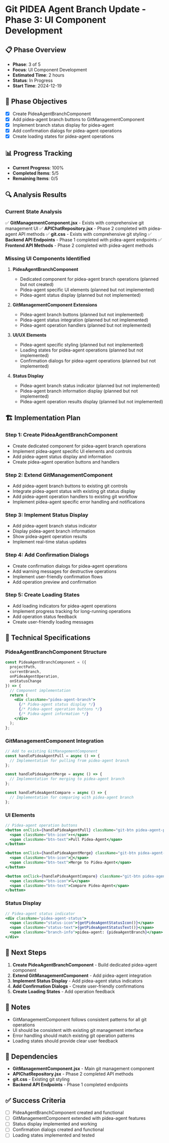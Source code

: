 # Git PIDEA Agent Branch Update - Phase 3: UI Component Development

## 📋 Phase Overview
- **Phase**: 3 of 5
- **Focus**: UI Component Development
- **Estimated Time**: 2 hours
- **Status**: In Progress
- **Start Time**: 2024-12-19

## 🎯 Phase Objectives
- [x] Create PideaAgentBranchComponent
- [x] Add pidea-agent branch buttons to GitManagementComponent
- [x] Implement branch status display for pidea-agent
- [x] Add confirmation dialogs for pidea-agent operations
- [x] Create loading states for pidea-agent operations

## 📊 Progress Tracking
- **Current Progress**: 100%
- **Completed Items**: 5/5
- **Remaining Items**: 0/5

## 🔍 Analysis Results

### Current State Analysis
✅ **GitManagementComponent.jsx** - Exists with comprehensive git management UI
✅ **APIChatRepository.jsx** - Phase 2 completed with pidea-agent API methods
✅ **git.css** - Exists with comprehensive git styling
✅ **Backend API Endpoints** - Phase 1 completed with pidea-agent endpoints
✅ **Frontend API Methods** - Phase 2 completed with pidea-agent methods

### Missing UI Components Identified
1. **PideaAgentBranchComponent**
   - Dedicated component for pidea-agent branch operations (planned but not created)
   - Pidea-agent specific UI elements (planned but not implemented)
   - Pidea-agent status display (planned but not implemented)

2. **GitManagementComponent Extensions**
   - Pidea-agent branch buttons (planned but not implemented)
   - Pidea-agent status integration (planned but not implemented)
   - Pidea-agent operation handlers (planned but not implemented)

3. **UI/UX Elements**
   - Pidea-agent specific styling (planned but not implemented)
   - Loading states for pidea-agent operations (planned but not implemented)
   - Confirmation dialogs for pidea-agent operations (planned but not implemented)

4. **Status Display**
   - Pidea-agent branch status indicator (planned but not implemented)
   - Pidea-agent branch information display (planned but not implemented)
   - Pidea-agent operation results display (planned but not implemented)

## 🏗️ Implementation Plan

### Step 1: Create PideaAgentBranchComponent
- Create dedicated component for pidea-agent branch operations
- Implement pidea-agent specific UI elements and controls
- Add pidea-agent status display and information
- Create pidea-agent operation buttons and handlers

### Step 2: Extend GitManagementComponent
- Add pidea-agent branch buttons to existing git controls
- Integrate pidea-agent status with existing git status display
- Add pidea-agent operation handlers to existing git workflow
- Implement pidea-agent specific error handling and notifications

### Step 3: Implement Status Display
- Add pidea-agent branch status indicator
- Display pidea-agent branch information
- Show pidea-agent operation results
- Implement real-time status updates

### Step 4: Add Confirmation Dialogs
- Create confirmation dialogs for pidea-agent operations
- Add warning messages for destructive operations
- Implement user-friendly confirmation flows
- Add operation preview and confirmation

### Step 5: Create Loading States
- Add loading indicators for pidea-agent operations
- Implement progress tracking for long-running operations
- Add operation status feedback
- Create user-friendly loading messages

## 🔧 Technical Specifications

### PideaAgentBranchComponent Structure
```jsx
const PideaAgentBranchComponent = ({ 
  projectPath, 
  currentBranch, 
  onPideaAgentOperation,
  onStatusChange 
}) => {
  // Component implementation
  return (
    <div className="pidea-agent-branch">
      {/* Pidea-agent status display */}
      {/* Pidea-agent operation buttons */}
      {/* Pidea-agent information */}
    </div>
  );
};
```

### GitManagementComponent Integration
```jsx
// Add to existing GitManagementComponent
const handlePideaAgentPull = async () => {
  // Implementation for pulling from pidea-agent branch
};

const handlePideaAgentMerge = async () => {
  // Implementation for merging to pidea-agent branch
};

const handlePideaAgentCompare = async () => {
  // Implementation for comparing with pidea-agent branch
};
```

### UI Elements
```jsx
// Pidea-agent operation buttons
<button onClick={handlePideaAgentPull} className="git-btn pidea-agent-pull-btn">
  <span className="btn-icon">⬇️</span>
  <span className="btn-text">Pull Pidea-Agent</span>
</button>

<button onClick={handlePideaAgentMerge} className="git-btn pidea-agent-merge-btn">
  <span className="btn-icon">🔀</span>
  <span className="btn-text">Merge to Pidea-Agent</span>
</button>

<button onClick={handlePideaAgentCompare} className="git-btn pidea-agent-compare-btn">
  <span className="btn-icon">🔍</span>
  <span className="btn-text">Compare Pidea-Agent</span>
</button>
```

### Status Display
```jsx
// Pidea-agent status indicator
<div className="pidea-agent-status">
  <span className="status-icon">{getPideaAgentStatusIcon()}</span>
  <span className="status-text">{getPideaAgentStatusText()}</span>
  <span className="branch-info">pidea-agent: {pideaAgentBranch}</span>
</div>
```

## 🚀 Next Steps
1. **Create PideaAgentBranchComponent** - Build dedicated pidea-agent component
2. **Extend GitManagementComponent** - Add pidea-agent integration
3. **Implement Status Display** - Add pidea-agent status indicators
4. **Add Confirmation Dialogs** - Create user-friendly confirmations
5. **Create Loading States** - Add operation feedback

## 📝 Notes
- GitManagementComponent follows consistent patterns for all git operations
- UI should be consistent with existing git management interface
- Error handling should match existing git operation patterns
- Loading states should provide clear user feedback

## 🔗 Dependencies
- **GitManagementComponent.jsx** - Main git management component
- **APIChatRepository.jsx** - Phase 2 completed API methods
- **git.css** - Existing git styling
- **Backend API Endpoints** - Phase 1 completed endpoints

## ✅ Success Criteria
- [ ] PideaAgentBranchComponent created and functional
- [ ] GitManagementComponent extended with pidea-agent features
- [ ] Status display implemented and working
- [ ] Confirmation dialogs created and functional
- [ ] Loading states implemented and tested 